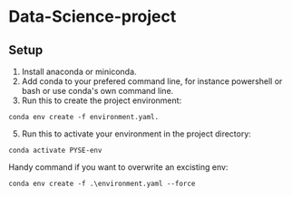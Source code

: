 # Data-Science-project

## Setup

1. Install anaconda or miniconda.
2. Add conda to your prefered command line, for instance powershell or bash or use conda's own command line. 
3. Run this to create the project environment:
```
conda env create -f environment.yaml. 
```
5. Run this to activate your environment in the project directory:
```
conda activate PYSE-env
```
Handy command if you want to overwrite an excisting env: 
```
conda env create -f .\environment.yaml --force 
```
